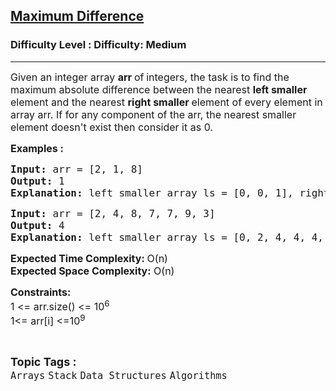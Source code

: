 <h2><a href="https://www.geeksforgeeks.org/problems/maximum-difference-1587115620/1?itm_source=geeksforgeeks&itm_medium=article&itm_campaign=practice_card">Maximum Difference</a></h2><h3>Difficulty Level : Difficulty: Medium</h3><hr><div class="problems_problem_content__Xm_eO"><p><span style="font-size: 12pt;">Given an integer array <strong>arr </strong>of<strong> </strong>integers, the task is to find the maximum absolute difference between the nearest <strong>left smaller</strong> element and the nearest <strong>right smaller </strong>element of every element in array arr. If for any component of the arr, the nearest smaller element doesn't exist then consider it as 0.</span></p>
<p><span style="font-size: 12pt;"><strong>Examples :</strong></span></p>
<pre><span style="font-size: 12pt;"><strong>Input: </strong>arr = [2, 1, 8]
<strong>Output:</strong> 1<br><strong>Explanation: </strong>left smaller array ls = [0, 0, 1], right smaller array rs = [1, 0, 0]. Maximum Diff of abs(ls[i] - rs[i]) = 1</span></pre>
<pre><span style="font-size: 12pt;"><strong>Input: </strong>arr = [2, 4, 8, 7, 7, 9, 3]
<strong>Output:</strong> 4<br><strong>Explanation:</strong> left smaller array ls = [0, 2, 4, 4, 4, 7, 2], right smaller rs = [0, 3, 7, 3, 3, 3, 0]. Maximum Diff of abs(ls[i] - rs[i]) = abs(7 - 3) = 4</span></pre>
<p><span style="font-size: 12pt;"><strong>Expected Time Complexity: </strong>O(n)<br><strong>Expected Space&nbsp;</strong></span><strong style="font-family: -apple-system, BlinkMacSystemFont, 'Segoe UI', Roboto, Oxygen, Ubuntu, Cantarell, 'Open Sans', 'Helvetica Neue', sans-serif; font-size: 16px;">Complexity</strong><strong style="font-size: 12pt; font-family: -apple-system, BlinkMacSystemFont, 'Segoe UI', Roboto, Oxygen, Ubuntu, Cantarell, 'Open Sans', 'Helvetica Neue', sans-serif;">:</strong><span style="font-size: 12pt; font-family: -apple-system, BlinkMacSystemFont, 'Segoe UI', Roboto, Oxygen, Ubuntu, Cantarell, 'Open Sans', 'Helvetica Neue', sans-serif;"> O(n)</span></p>
<p><span style="font-size: 12pt;"><strong>Constraints:</strong><br>1 &lt;= arr.size() &lt;= 10<sup>6</sup><br>1&lt;= arr[i] &lt;=10<sup>9</sup><br></span></p></div><br><p><span style=font-size:18px><strong>Topic Tags : </strong><br><code>Arrays</code>&nbsp;<code>Stack</code>&nbsp;<code>Data Structures</code>&nbsp;<code>Algorithms</code>&nbsp;